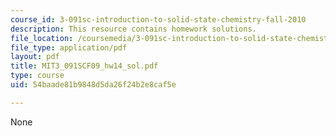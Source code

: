 ```yaml
---
course_id: 3-091sc-introduction-to-solid-state-chemistry-fall-2010
description: This resource contains homework solutions.
file_location: /coursemedia/3-091sc-introduction-to-solid-state-chemistry-fall-2010/54baade81b9848d5da26f24b2e8caf5e_MIT3_091SCF09_hw14_sol.pdf
file_type: application/pdf
layout: pdf
title: MIT3_091SCF09_hw14_sol.pdf
type: course
uid: 54baade81b9848d5da26f24b2e8caf5e

---
```

None